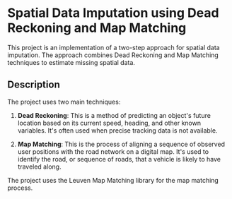 # Spatial Data Imputation using Dead Reckoning and Map Matching

This project is an implementation of a two-step approach for spatial data imputation. The approach combines Dead Reckoning and Map Matching techniques to estimate missing spatial data.

## Description

The project uses two main techniques:

1. **Dead Reckoning**: This is a method of predicting an object's future location based on its current speed, heading, and other known variables. It's often used when precise tracking data is not available.

2. **Map Matching**: This is the process of aligning a sequence of observed user positions with the road network on a digital map. It's used to identify the road, or sequence of roads, that a vehicle is likely to have traveled along.

The project uses the Leuven Map Matching library for the map matching process.
